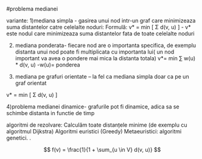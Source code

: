 #problema medianei

variante: 
1)mediana simpla - gasirea unui nod intr-un graf care minimizeaza suma distantelor catre celelalte noduri:
Formulă:
v* = min  [ Σ  d(v, u) ]          - v* este nodul care minimizeaza suma distantelor fata de toate celelalte noduri 

2) mediana ponderata- fiecare nod are o importanta specifica, de exemplu distanta unui nod poate fi multiplicata cu importanta lui( un nod important va avea o pondere mai mica la distanta totala) 
v*= min ∑ w(u) * d(v, u)         -w(u)= ponderea

3) mediana pe grafuri orientate – la fel ca mediana simpla doar ca pe un graf orientat

v* = min  [ Σ  d(v, u) ]

4)problema medianei dinamice- grafurile pot fi dinamice, adica sa se schimbe distanta in functie de timp


algoritmi de rezolvare: 
Calculăm toate distanțele minime (de exemplu cu algoritmul Dijkstra)
Algoritmi euristici (Greedy)
Metaeuristici:  algoritmi genetici.
. 

$$ f(v) = \frac{1}{1 + \sum_{u \in V} d(v, u)} $$

